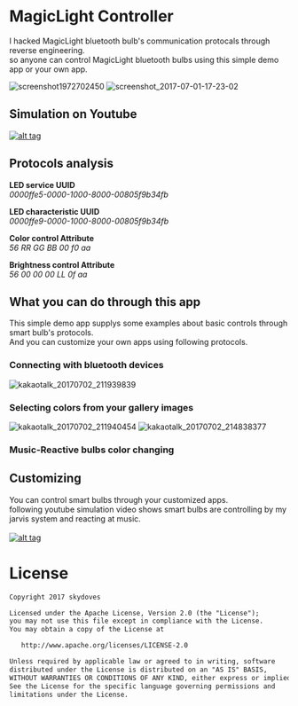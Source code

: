 # MagicLight Controller
I hacked MagicLight bluetooth bulb's communication protocals through reverse engineering.<br>
so anyone can control MagicLight bluetooth bulbs using this simple demo app or your own app.

![screenshot1972702450](https://user-images.githubusercontent.com/24237865/27760414-a01409b0-5e81-11e7-9685-64a41c6629cb.png) 
![screenshot_2017-07-01-17-23-02](https://user-images.githubusercontent.com/24237865/27760413-a0062642-5e81-11e7-9003-e6fbc3022757.png)

## Simulation on Youtube
<a href="https://youtu.be/1pZjqVqJMqI" target="_blank">![alt tag](https://user-images.githubusercontent.com/24237865/27760540-1aaedb16-5e85-11e7-99e9-9584c8907b91.png)</a>

## Protocols analysis
**LED service UUID**<br>
_0000ffe5-0000-1000-8000-00805f9b34fb_

**LED characteristic UUID**<br>
_0000ffe9-0000-1000-8000-00805f9b34fb_

**Color control Attribute**<br>
_56 RR GG BB 00 f0 aa_

**Brightness control Attribute**<br>
_56 00 00 00 LL 0f aa_


## What you can do through this app
This simple demo app supplys some examples about basic controls through smart bulb's protocols.</br>
And you can customize your own apps using following protocols.

### Connecting with bluetooth devices
![kakaotalk_20170702_211939839](https://user-images.githubusercontent.com/24237865/27769791-e15cb476-5f6c-11e7-8dca-9b53650b7efa.jpg)

### Selecting colors from your gallery images
![kakaotalk_20170702_211940454](https://user-images.githubusercontent.com/24237865/27769790-e14c392a-5f6c-11e7-8bfb-255abec87220.jpg)
![kakaotalk_20170702_214838377](https://user-images.githubusercontent.com/24237865/27769921-47e75d06-5f70-11e7-9265-060b4a56541b.jpg)

### Music-Reactive bulbs color changing

## Customizing
You can control smart bulbs through your customized apps. <br>
following youtube simulation video shows smart bulbs are controlling by my jarvis system and reacting at music. <br><br>
<a href="https://youtu.be/GurM3x1nq6Q" target="_blank">![alt tag](https://user-images.githubusercontent.com/24237865/27769974-8f777c9a-5f71-11e7-8ecd-de6dd54aec37.png)</a>

# License
```xml
Copyright 2017 skydoves

Licensed under the Apache License, Version 2.0 (the "License");
you may not use this file except in compliance with the License.
You may obtain a copy of the License at

   http://www.apache.org/licenses/LICENSE-2.0

Unless required by applicable law or agreed to in writing, software
distributed under the License is distributed on an "AS IS" BASIS,
WITHOUT WARRANTIES OR CONDITIONS OF ANY KIND, either express or implied.
See the License for the specific language governing permissions and
limitations under the License.
```
